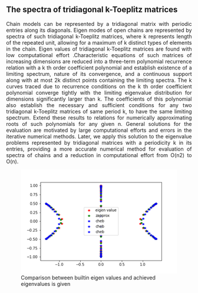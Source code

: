 

<h2>The spectra of tridiagonal k-Toeplitz matrices</h2>
<p align="justify">
  Chain models can be represented by a tridiagonal matrix with periodic entries along its diagonals. Eigen modes of open chains are represented by spectra of such tridiagonal k-Toeplitz matrices, where k represents length of the repeated unit, allowing for a maximum of k distinct types of elements in the chain. Eigen values of tridiagonal k-Toeplitz matrices are found with low computational effort .Characteristic equations of such matrices of increasing dimensions are reduced into a three-term polynomial recurrence relation with a k th order coefficient polynomial and establish existence of a limiting spectrum, nature of its convergence, and a continuous support along with at most 2k distinct points containing the limiting spectra. The k curves traced due to recurrence conditions on the k th order coefficient polynomial converge tightly with the limiting eigenvalue distribution for dimensions significantly larger than k. The coefficients of this polynomial also establish the necessary and sufficient conditions for any two tridiagonal k-Toeplitz matrices of same period k, to have the same limiting spectrum. Extend these results to relations for numerically approximating roots of such polynomials for any given n. General solutions for the evaluation are motivated by large computational efforts and errors in the iterative numerical methods. Later, we apply this solution to the eigenvalue problems represented by tridiagonal matrices with a periodicity k in its entries, providing a more accurate numerical method for evaluation of spectra of chains and a reduction in computational effort from O(n2) to O(n).
  
</p>
<p align='center'>
	
<figure>
	<img src='eigen_values.png'>
    <figcaption>Comparison between builtin eigen values and achieved eigenvalues is given </figcaption>
</figure>

</p>
